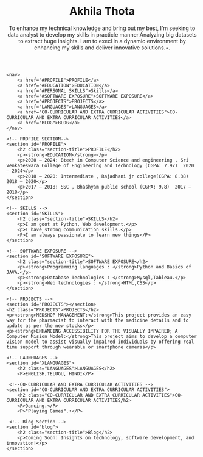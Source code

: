 <!DOCTYPE html>
<html lang="en">
<head>
    <meta charset="UTF-8">
    <meta name="viewport" content="width=device-width, initial-scale=1.0">
    <title>Akhila Thota </title>
    <!-- Link to external CSS file -->
    <link rel="stylesheet" href="styles.css">
</head>
</body>
</html>
<!DOCTYPE html>
<html lang="en">
<head>
    <meta charset="UTF-8">
    <meta name="viewport" content="width=device-width, initial-scale=1.0">
    <title>Geethanjali Nalla </title>
    <!-- Link to external CSS file -->
    <link rel="stylesheet" href="styles.css">
</head>
<body>
    <header>
        <img src=""C:\Users\akhil\Downloads\6bde3d0a-b15c-479b-bb0d-891ce0185dc2.jpg" alt=""C:\Users\akhil\Downloads\6bde3d0a-b15c-479b-bb0d-891ce0185dc2.jpeg"">
        <h1>Akhila Thota</h1>
        <p>To enhance my technical knowledge and bring out my best, I'm seeking to data analyst to develop my skills in practicle manner.Analyzing big datasets to extract huge insights.
            I am to execl in a dynamic environment by enhancing my skills and deliver innovative solutions.•.</p>
    </header>
    
    <nav>
        <a href="#PROFILE">PROFILE</a>
        <a href="#EDUCATION">EDUCATION</a>
        <a href="#PERSONAL SKILLS">Skills</a>
        <a href="#SOFTWARE EXPOSURE">SOFTWARE EXPOSURE</a>
        <a href="#PROJECTS">PROJECTS</a>
        <a href="LANGUAGES">LANGUAGES</a>
        <a href="CO-CURRICULAR AND EXTRA CURRICULAR ACTIVITIES">CO-CURRICULAR AND EXTRA CURRICULAR ACTIVITIES</a>
        <a href="BLOG">BLOG</a>
    </nav>

    <!-- PROFILE SECTION-->
    <section id="PROFILE">
        <h2 class="section-title">PROFILE</h2>
        <p><strong>EDUCATION</strong></p>
        <p>2020 – 2024: Btech in Computer Science and engineering , Sri Venkateswara College of Engineering and Technology (CGPA: 7.97)  2020 – 2024</p>
        <p>2018 – 2020: Intermediate , Rajadhani jr college(CGPA: 8.38) 2018 – 2020</p>
        <p>2017 – 2018: SSC , Bhashyam public school (CGPA: 9.8)  2017 – 2018</p>
    </section>

    <!-- SKILLS -->
    <section id="SKILLS">
        <h2 class="section-title">SKILLS</h2>
        <p>I am goot at Python, Web development.</p>
        <p>I have strong communication skills.</p>
        <P>I am always passionate to learn new things</P>
    </section>

    <!-- SOFTWARE EXPOSURE -->
    <section id="SOFTWARE EXPOSURE">
        <h2 class="section-title">SOFTWARE EXPOSURE</h2>
        <p><strong>Programming languages : </strong>Python and Basics of JAVA.</p>
        <p><strong>Database Technologies : </strong>Mysql,Tableau.</p>
        <p><strong>Web technologies : </strong>HTML,CSS</p>
    </section>

    <!-- PROJECTS -->
    <section id="PROJECTS"></section>
    <h2 class="PROJECTS">PROJECTS</h2>
    <p><strong>MEDSHOP MANAGEMENT:</strong>This project provides an easy way for the pharmacist to interact with the medicine details and to update as per the new stocks</p>
    <p><strong>ENHANCING ACCESSIBILITY FOR THE VISUALLY IMPAIRED; A Computer Mision Model:</strong>This project aims to develop a computer vision model to assist visually impaired individuals by offering real time support through wearable or smartphone cameras</p>
   
    <!-- LAUNGUAGES -->
    <section id="XLANGUAGES">
        <h2 class="LANGUAGES">LANGUAGES</h2>
        <P>ENGLISH,TELUGU, HINDI</P>

     <!--CO-CURRICULAR AND EXTRA CURRICULAR ACTIVITIES -->
    <section id="CO-CURRICULAR AND EXTRA CURRICULAR ACTIVITIES">
        <h2 class="CO-CURRICULAR AND EXTRA CURRICULAR ACTIVITIES">CO-CURRICULAR AND EXTRA CURRICULAR ACTIVITIES/h2>
        <P>Dancing.</P>
        <P>"Playing Games".•</P>
   
     <!-- Blog Section -->
    <section id="blog">
        <h2 class="section-title">Blog</h2>
        <p>Coming Soon: Insights on technology, software development, and innovation!</p>
    </section>
